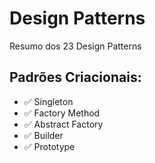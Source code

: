 # Design Patterns

Resumo dos 23 Design Patterns

## Padrões Criacionais:

- ✅ Singleton
- ✅ Factory Method
- ✅ Abstract Factory
- ✅ Builder
- ✅ Prototype

